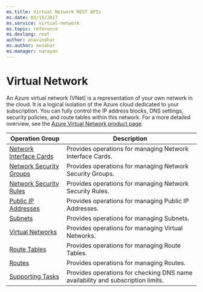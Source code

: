 ```yaml
---
ms.title: Virtual Network REST APIs
ms.date: 03/15/2017
ms.service: virtual-network
ms.topic: reference
ms.devlang: rest
author: anavinahar 
ms.author: annahar 
ms.manager: narayan
---
```

# Virtual Network

An Azure virtual network (VNet) is a representation of your own network in the cloud. It is a logical isolation of the Azure cloud dedicated to your subscription. You can fully control the IP address blocks, DNS settings, security policies, and route tables within this network. For a more detailed overview, see the [Azure Virtual Network product page](https://azure.microsoft.com/services/virtual-network). 
  

|Operation Group|Description|
|---|---|
|[Network Interface Cards](network-interface-cards.md) |Provides operations for managing Network Interface Cards.|
|[Network Security Groups](network-security-groups.md)   | Provides operations for managing Network Security Groups.|
|[Network Security Rules](network-security-rules.md)   |Provides operations for managing Network Security Rules.| 
|[Public IP Addresses](public-ip-addresses.md)   | Provides operations for managing Public IP Addresses.| 
|[Subnets](virtualnetworksubnets.md)  |Provides operations for managing Subnets.| 
|[Virtual Networks](virtual-networks.md)  |Provides operations for managing Virtual Networks.| 
|[Route Tables](route-tables.md)   |Provides operations for managing Route Tables.| 
|[Routes](networkroutes.md)   |Provides operations for managing Routes.| 
|[Supporting Tasks](supporting-tasks.md)   |Provides operations for checking DNS name availability and subscription limits.| 

 
